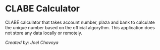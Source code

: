 # CLABE Calculator

CLABE calculator that takes account number, plaza and bank to calculate the unique number based on the official algorythm. This application does not store any data locally or remotely.

*Created by: Joel Chavoya*